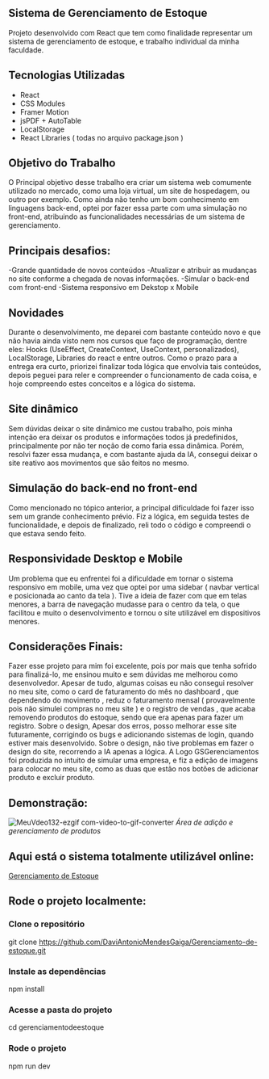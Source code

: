 ## Sistema de Gerenciamento de Estoque

Projeto desenvolvido com React que tem como finalidade representar um sistema de gerenciamento de estoque, e trabalho individual da minha faculdade.

## Tecnologias Utilizadas

- React
- CSS Modules
- Framer Motion
- jsPDF + AutoTable
- LocalStorage
- React Libraries ( todas no arquivo package.json )

## Objetivo do Trabalho

O Principal objetivo desse trabalho era criar um sistema web comumente utilizado no mercado, como uma loja virtual, um site de hospedagem, ou outro por exemplo. Como ainda não tenho um bom conhecimento em linguagens
back-end, optei por fazer essa parte com uma simulação no front-end, atribuindo as funcionalidades necessárias de um sistema de gerenciamento. 

## Principais desafios:

-Grande quantidade de novos conteúdos
-Atualizar e atribuir as mudanças no site conforme a chegada de novas informações.
-Simular o back-end com front-end
-Sistema responsivo em Dekstop x Mobile

## Novidades

Durante o desenvolvimento, me deparei com bastante conteúdo novo e que não havia ainda visto nem nos cursos que faço de programação, dentre eles: Hooks (UseEffect, CreateContext, UseContext, personalizados), 
LocalStorage, Libraries do react e entre outros. Como o prazo para a entrega era curto, priorizei finalizar toda lógica que envolvia tais conteúdos, depois peguei para reler e compreender o funcionamento
de cada coisa, e hoje compreendo estes conceitos e a lógica do sistema.

 ## Site dinâmico

Sem dúvidas deixar o site dinâmico me custou trabalho, pois minha intenção era deixar os produtos e informações todos já predefinidos, principalmente por não ter noção de como faria essa dinâmica.
Porém, resolvi fazer essa mudança, e com bastante  ajuda da IA, consegui deixar o site reativo aos movimentos que são feitos no mesmo.

## Simulação do back-end no front-end

Como mencionado no tópico anterior, a principal dificuldade foi fazer isso sem um grande conhecimento prévio. Fiz a lógica, em seguida testes de funcionalidade, 
e depois de finalizado, reli todo o código e compreendi o que estava sendo feito.

## Responsividade Desktop e Mobile

Um problema que eu enfrentei foi a dificuldade em tornar o sistema responsivo em mobile, uma vez que optei por uma sidebar ( navbar vertical e posicionada ao canto da tela ). Tive a ideia
de fazer com que em telas menores, a barra de navegação mudasse para o centro da tela, o que facilitou e muito o desenvolvimento e tornou o site utilizável em dispositivos menores.

## Considerações Finais:

Fazer esse projeto para mim foi excelente, pois por mais que tenha sofrido para finalizá-lo, me ensinou muito e sem dúvidas me melhorou como desenvolvedor. 
Apesar de tudo, algumas coisas eu não consegui resolver no meu site, como o card de faturamento do mês no dashboard , que dependendo do movimento , reduz o faturamento mensal 
( provavelmente pois não simulei compras no meu site ) e o registro de vendas , que acaba removendo produtos do estoque, sendo que era apenas para fazer um registro. Sobre o design, Apesar dos erros, posso
melhorar esse site futuramente, corrigindo os bugs e adicionando sistemas de login, quando estiver mais desenvolvido. Sobre o design, não tive problemas em fazer o design do site, recorrendo a IA apenas a lógica. 
A Logo GSGerenciamentos foi produzida no intuito de simular uma empresa, e fiz a edição de imagens para colocar no meu site, como as duas que estão nos botões de adicionar produto e excluir produto.

## Demonstração:

![MeuVdeo132-ezgif com-video-to-gif-converter ](https://github.com/user-attachments/assets/3ae106ea-875c-4b0e-a508-5892a69e452d)
*Área de adição e gerenciamento de produtos*


## Aqui está o sistema totalmente utilizável online:

[Gerenciamento de Estoque](https://gerenciamento-de-estoque-4b57.vercel.app/)

## Rode o projeto localmente:

### Clone o repositório
git clone https://github.com/DaviAntonioMendesGaiga/Gerenciamento-de-estoque.git

### Instale as dependências
npm install

### Acesse a pasta do projeto
cd gerenciamentodeestoque

### Rode o projeto
npm run dev

